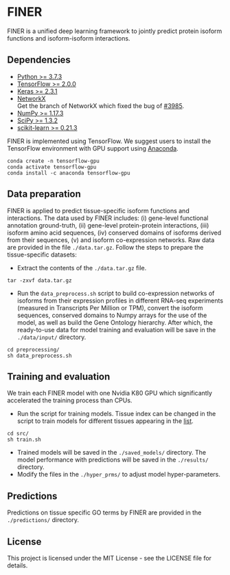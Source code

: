 # FINER
FINER is a unified deep learning framework to jointly predict protein isoform functions and isoform-isoform interactions.

## Dependencies
- [Python >= 3.7.3](https://www.python.org/downloads/release/python-373/)</br>
- [TensorFlow >= 2.0.0](https://www.tensorflow.org/)</br>
- [Keras >= 2.3.1](https://keras.io/)</br>
- [NetworkX](https://github.com/haochenucr/networkx/tree/bugfix-for-to_scipy_sparse_matrix-function)</br>
Get the branch of NetworkX which fixed the bug of [#3985](https://github.com/networkx/networkx/pull/3985).</br>
- [NumPy >= 1.17.3](https://numpy.org/)</br>
- [SciPy >= 1.3.2](https://www.scipy.org/)</br>
- [scikit-learn >= 0.21.3](https://scikit-learn.org/stable/)</br>

FINER is implemented using TensorFlow. We suggest users to install the TensorFlow environment with GPU support using [Anaconda](https://anaconda.org/anaconda/tensorflow-gpu).
```
conda create -n tensorflow-gpu
conda activate tensorflow-gpu
conda install -c anaconda tensorflow-gpu
```

## Data preparation
FINER is applied to predict tissue-specific isoform functions and interactions. The data used by FINER includes: (i) gene-level functional annotation ground-truth, (ii) gene-level protein-protein interactions, (iii) isoform amino acid sequences, (iv) conserved domains of isoforms derived from their sequences, (v) and isoform co-expression networks. Raw data are provided in the file `./data.tar.gz`. Follow the steps to prepare the tissue-specific datasets:
- Extract the contents of the `./data.tar.gz` file.
```
tar -zxvf data.tar.gz
```
- Run the `data_preprocess.sh` script to build co-expression networks of isoforms from their expression profiles in different RNA-seq experiments (measured in Transcripts Per Million or TPM), convert the isoform sequences, conserved domains to Numpy arrays for the use of the model, as well as build the Gene Ontology hierarchy. After which, the ready-to-use data for model training and evaluation will be save in the `./data/input/` directory.
```
cd preprocessing/
sh data_preprocess.sh
```


## Training and evaluation
We train each FINER model with one Nvidia K80 GPU which significantly accelerated the training process than CPUs.
- Run the script for training models. Tissue index can be changed in the script to train models for different tissues appearing in the [list](https://github.com/haochenucr/FINER/blob/main/src/train.sh).
```
cd src/
sh train.sh
```
- Trained models will be saved in the `./saved_models/` directory. The model performance with predictions will be saved in the `./results/` directory.
- Modify the files in the `./hyper_prms/` to adjust model hyper-parameters.

## Predictions
Predictions on tissue specific GO terms by FINER are provided in the `./predictions/` directory.

## License
This project is licensed under the MIT License - see the LICENSE file for details.
